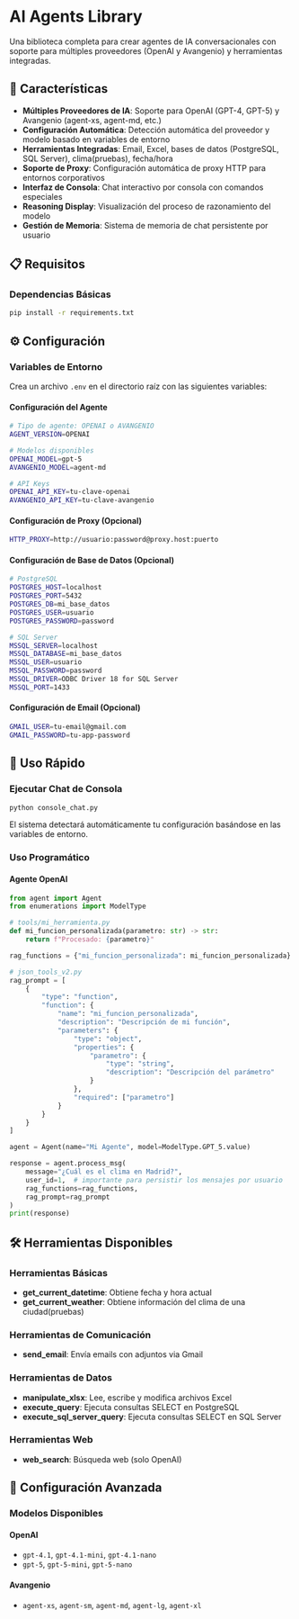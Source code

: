 # AI Agents Library

Una biblioteca completa para crear agentes de IA conversacionales con soporte para múltiples proveedores (OpenAI y Avangenio) y herramientas integradas.

## 🚀 Características

- **Múltiples Proveedores de IA**: Soporte para OpenAI (GPT-4, GPT-5) y Avangenio (agent-xs, agent-md, etc.)
- **Configuración Automática**: Detección automática del proveedor y modelo basado en variables de entorno
- **Herramientas Integradas**: Email, Excel, bases de datos (PostgreSQL, SQL Server), clima(pruebas), fecha/hora
- **Soporte de Proxy**: Configuración automática de proxy HTTP para entornos corporativos
- **Interfaz de Consola**: Chat interactivo por consola con comandos especiales
- **Reasoning Display**: Visualización del proceso de razonamiento del modelo
- **Gestión de Memoria**: Sistema de memoria de chat persistente por usuario

## 📋 Requisitos

### Dependencias Básicas
```bash
pip install -r requirements.txt
```

## ⚙️ Configuración

### Variables de Entorno

Crea un archivo `.env` en el directorio raíz con las siguientes variables:

#### Configuración del Agente
```bash
# Tipo de agente: OPENAI o AVANGENIO
AGENT_VERSION=OPENAI

# Modelos disponibles
OPENAI_MODEL=gpt-5
AVANGENIO_MODEL=agent-md

# API Keys
OPENAI_API_KEY=tu-clave-openai
AVANGENIO_API_KEY=tu-clave-avangenio
```

#### Configuración de Proxy (Opcional)
```bash
HTTP_PROXY=http://usuario:password@proxy.host:puerto
```

#### Configuración de Base de Datos (Opcional)
```bash
# PostgreSQL
POSTGRES_HOST=localhost
POSTGRES_PORT=5432
POSTGRES_DB=mi_base_datos
POSTGRES_USER=usuario
POSTGRES_PASSWORD=password

# SQL Server
MSSQL_SERVER=localhost
MSSQL_DATABASE=mi_base_datos
MSSQL_USER=usuario
MSSQL_PASSWORD=password
MSSQL_DRIVER=ODBC Driver 18 for SQL Server
MSSQL_PORT=1433
```

#### Configuración de Email (Opcional)
```bash
GMAIL_USER=tu-email@gmail.com
GMAIL_PASSWORD=tu-app-password
```

## 🎯 Uso Rápido

### Ejecutar Chat de Consola
```bash
python console_chat.py
```

El sistema detectará automáticamente tu configuración basándose en las variables de entorno.

### Uso Programático

#### Agente OpenAI
```python
from agent import Agent
from enumerations import ModelType

# tools/mi_herramienta.py
def mi_funcion_personalizada(parametro: str) -> str:
    return f"Procesado: {parametro}"

rag_functions = {"mi_funcion_personalizada": mi_funcion_personalizada}

# json_tools_v2.py
rag_prompt = [
    {
        "type": "function",
        "function": {
            "name": "mi_funcion_personalizada",
            "description": "Descripción de mi función",
            "parameters": {
                "type": "object",
                "properties": {
                    "parametro": {
                        "type": "string",
                        "description": "Descripción del parámetro"
                    }
                },
                "required": ["parametro"]
            }
        }
    }
]

agent = Agent(name="Mi Agente", model=ModelType.GPT_5.value)

response = agent.process_msg(
    message="¿Cuál es el clima en Madrid?",
    user_id=1,  # importante para persistir los mensajes por usuario
    rag_functions=rag_functions,
    rag_prompt=rag_prompt
)
print(response)
```

## 🛠️ Herramientas Disponibles

### Herramientas Básicas
- **get_current_datetime**: Obtiene fecha y hora actual
- **get_current_weather**: Obtiene información del clima de una ciudad(pruebas)

### Herramientas de Comunicación
- **send_email**: Envía emails con adjuntos via Gmail

### Herramientas de Datos
- **manipulate_xlsx**: Lee, escribe y modifica archivos Excel
- **execute_query**: Ejecuta consultas SELECT en PostgreSQL
- **execute_sql_server_query**: Ejecuta consultas SELECT en SQL Server

### Herramientas Web
- **web_search**: Búsqueda web (solo OpenAI)

## 🔧 Configuración Avanzada

### Modelos Disponibles

#### OpenAI
- `gpt-4.1`, `gpt-4.1-mini`, `gpt-4.1-nano`
- `gpt-5`, `gpt-5-mini`, `gpt-5-nano`

#### Avangenio
- `agent-xs`, `agent-sm`, `agent-md`, `agent-lg`, `agent-xl`
